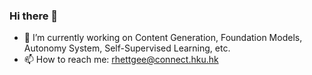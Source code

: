 ### Hi there 👋

- 🔭 I’m currently working on Content Generation, Foundation Models, Autonomy System, Self-Supervised Learning, etc.
- 📫 How to reach me: rhettgee@connect.hku.hk

<!--
<a href="https://github.com/anuraghazra/github-readme-stats">
  <img align="center" src="https://github-readme-stats.anuraghazra1.vercel.app/api?username=ChongjianGE&show_icons=true&include_all_commits=true&theme=material-palenight" alt=ChongjianGE's github stats" />
</a>


**ChongjianGE/ChongjianGE** is a ✨ _special_ ✨ repository because its `README.md` (this file) appears on your GitHub profile.

Here are some ideas to get you started:

- 🔭 I’m currently working on ...
- 🌱 I’m currently learning ...
- 👯 I’m looking to collaborate on ...
- 🤔 I’m looking for help with ...
- 💬 Ask me about ...
- 📫 How to reach me: ...
- 😄 Pronouns: ...
- ⚡ Fun fact: ...
-->
